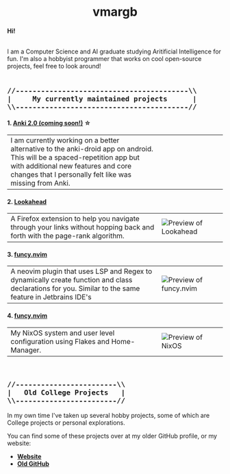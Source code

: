 <h1 align=center>vmargb</h1>
<strong>Hi!</strong>

<br  />
<br  />

<p>I am a Computer Science and AI graduate studying Aritificial Intelligence for fun. I'm also a hobbyist programmer that works on cool open-source projects, feel free to look around!<br  />

<br  />

<h3>
<pre>
//-----------------------------------------\\
|&nbsp;&nbsp;&nbsp;&nbsp;&nbsp;My currently maintained projects&nbsp;&nbsp;&nbsp;&nbsp;&nbsp;&nbsp;|
\\-----------------------------------------//
</pre>
</h3>
   
<h4>1. <a href="">Anki 2.0 (coming soon!)</a> ☆</h4>
<table>
   <tr>
      <td width="70%">
         I am currently working on a better alternative to the anki-droid app on android. This will be a spaced-repetition app but with additional new features and core changes that I personally felt like was missing from Anki.
      </td>
      <td width="30%">
         <img align=center src="" alt="" />
      </td>
   </tr>
</table>



<h4>2. <a href="https://github.com/vmargb/lookahead">Lookahead</a></h4>
<table>
   <tr>
      <td width="70%">
         A Firefox extension to help you navigate through your links without hopping back and forth with the page-rank algorithm.
      </td>
      <td width="30%">
         <img align=center src="" alt="Preview of Lookahead" />
      </td>
   </tr>
</table>

<h4>3. <a href="https://github.com/vmargb/funcy.nvim">funcy.nvim</a></h4>
<table>
   <tr>
      <td width="70%">
         A neovim plugin that uses LSP and Regex to dynamically create function and class declarations for you. Similar to the same feature in Jetbrains IDE's
      </td>
      <td width="30%">
         <img align=center src="" alt="Preview of funcy.nvim" />
      </td>
   </tr>
</table>

<h4>4. <a href="https://github.com/vmargb/nixos-config">funcy.nvim</a></h4>
<table>
   <tr>
      <td width="70%">
         My NixOS system and user level configuration using Flakes and Home-Manager.
      </td>
      <td width="30%">
         <img align=center src="" alt="Preview of NixOS" />
      </td>
   </tr>
</table>

<br  />

<h3>
<pre>
//------------------------\\
|&nbsp;&nbsp;&nbsp;Old College Projects&nbsp;&nbsp;&nbsp;|
\\------------------------//
</pre>
</h3>

<p>In my own time I've taken up several hobby projects, some of which are College projects or personal explorations.</p>
<p>You can find some of these projects over at my older GitHub profile, or my website:</p>

<ul>
   <li><a href="https://vmargb.github.io/"><strong>Website</strong></a></li>
   <li><a href="https://github.com/physicsKnight"><strong>Old GitHub</strong></a></li>
</ul>
